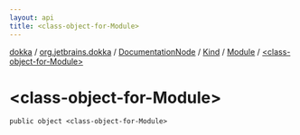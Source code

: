```yaml
---
layout: api
title: <class-object-for-Module>
---
```

[dokka](../../../../index.html) / [org.jetbrains.dokka](../../../index.html) / [DocumentationNode](../../index.html) / [Kind](../index.html) / [Module](index.html) / [&lt;class-object-for-Module&gt;](_class-object-for-Module_.html)


# &lt;class-object-for-Module&gt;



```
public object <class-object-for-Module>
```

